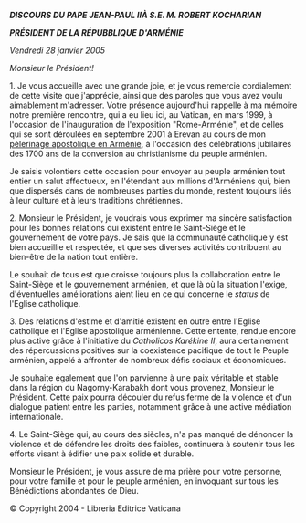 ***DISCOURS DU PAPE JEAN-PAUL II******À S.E. M. ROBERT KOCHARIAN***

***PRÉSIDENT DE LA RÉPUBBLIQUE D'ARMÉNIE***

*Vendredi 28 janvier 2005*

*Monsieur le Président!*

1. Je vous accueille avec une grande joie, et je vous remercie cordialement de cette visite que j'apprécie, ainsi que des paroles que vous avez voulu aimablement m'adresser. Votre présence aujourd'hui rappelle à ma mémoire notre première rencontre, qui a eu lieu ici, au Vatican, en mars 1999, à l'occasion de l'inauguration de l'exposition "Rome-Arménie", et de celles qui se sont déroulées en septembre 2001 à Erevan au cours de mon [pèlerinage apostolique en Arménie](/content/john-paul-ii/fr/travels/sub_index/trav_kazakhstan-armenia-2001.html), à l'occasion des célébrations jubilaires des 1700 ans de la conversion au christianisme du peuple arménien.

Je saisis volontiers cette occasion pour envoyer au peuple arménien tout entier un salut affectueux, en l'étendant aux millions d'Arméniens qui, bien que dispersés dans de nombreuses parties du monde, restent toujours liés à leur culture et à leurs traditions chrétiennes.

2. Monsieur le Président, je voudrais vous exprimer ma sincère satisfaction pour les bonnes relations qui existent entre le Saint-Siège et le gouvernement de votre pays. Je sais que la communauté catholique y est bien accueillie et respectée, et que ses diverses activités contribuent au bien-être de la nation tout entière.

Le souhait de tous est que croisse toujours plus la collaboration entre le Saint-Siège et le gouvernement arménien, et que là où la situation l'exige, d'éventuelles améliorations aient lieu en ce qui concerne le *status* de l'Eglise catholique.

3. Des relations d'estime et d'amitié existent en outre entre l'Eglise catholique et l'Eglise apostolique arménienne. Cette entente, rendue encore plus active grâce à l'initiative du *Catholicos Karékine II*, aura certainement des répercussions positives sur la coexistence pacifique de tout le Peuple arménien, appelé à affronter de nombreux défis sociaux et économiques.

Je souhaite également que l'on parvienne à une paix véritable et stable dans la région du Nagorny-Karabakh dont vous provenez, Monsieur le Président. Cette paix pourra découler du refus ferme de la violence et d'un dialogue patient entre les parties, notamment grâce à une active médiation internationale.

4. Le Saint-Siège qui, au cours des siècles, n'a pas manqué de dénoncer la violence et de défendre les droits des faibles, continuera à soutenir tous les efforts visant à édifier une paix solide et durable.

Monsieur le Président, je vous assure de ma prière pour votre personne, pour votre famille et pour le peuple arménien, en invoquant sur tous les Bénédictions abondantes de Dieu.

© Copyright 2004 - Libreria Editrice Vaticana